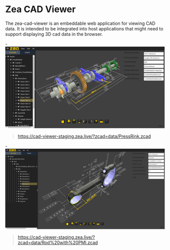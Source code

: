 # Zea CAD Viewer

The zea-cad-viewer is an embeddable web application for viewing CAD data. It is intended to be integrated into host applications that might need to support displaying 3D cad data in the browser.

-![PressRink](docs/images/PressRink.png)

> https://cad-viewer-staging.zea.live/?zcad=data/PressRink.zcad

-![RodWithPMI](docs/images/RodWithPMI.png)

> https://cad-viewer-staging.zea.live/?zcad=data/Rod%20with%20PMI.zcad
